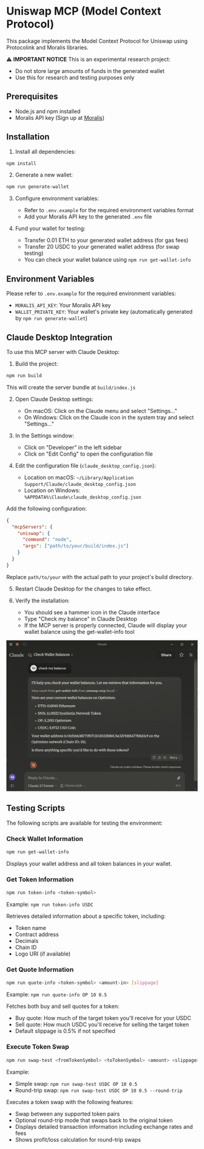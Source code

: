 # Uniswap MCP (Model Context Protocol)

This package implements the Model Context Protocol for Uniswap using Protocolink and Moralis libraries.

⚠️ **IMPORTANT NOTICE**
This is an experimental research project:
- Do not store large amounts of funds in the generated wallet
- Use this for research and testing purposes only

## Prerequisites

- Node.js and npm installed
- Moralis API key (Sign up at [Moralis](https://moralis.io/))

## Installation

1. Install all dependencies:
```bash
npm install
```

2. Generate a new wallet:
```bash
npm run generate-wallet
```

3. Configure environment variables:
   - Refer to `.env.example` for the required environment variables format
   - Add your Moralis API key to the generated `.env` file

4. Fund your wallet for testing:
   - Transfer 0.01 ETH to your generated wallet address (for gas fees)
   - Transfer 20 USDC to your generated wallet address (for swap testing)
   - You can check your wallet balance using `npm run get-wallet-info`

## Environment Variables

Please refer to `.env.example` for the required environment variables:
- `MORALIS_API_KEY`: Your Moralis API key
- `WALLET_PRIVATE_KEY`: Your wallet's private key (automatically generated by `npm run generate-wallet`)

## Claude Desktop Integration

To use this MCP server with Claude Desktop:

1. Build the project:
```bash
npm run build
```
This will create the server bundle at `build/index.js`

2. Open Claude Desktop settings:
   - On macOS: Click on the Claude menu and select "Settings..."
   - On Windows: Click on the Claude icon in the system tray and select "Settings..."

3. In the Settings window:
   - Click on "Developer" in the left sidebar
   - Click on "Edit Config" to open the configuration file

4. Edit the configuration file (`claude_desktop_config.json`):
   - Location on macOS: `~/Library/Application Support/Claude/claude_desktop_config.json`
   - Location on Windows: `%APPDATA%\Claude\claude_desktop_config.json`

Add the following configuration:
```json
{
  "mcpServers": {
    "uniswap": {
      "command": "node",
      "args": ["path/to/your/build/index.js"]
    }
  }
}
```
Replace `path/to/your` with the actual path to your project's build directory.

5. Restart Claude Desktop for the changes to take effect.

6. Verify the installation:
   - You should see a hammer icon in the Claude interface
   - Type "Check my balance" in Claude Desktop
   - If the MCP server is properly connected, Claude will display your wallet balance using the get-wallet-info tool

![balance screenshot](assets/claude-desktop-uniswap-mcp-balance.png)

## Testing Scripts

The following scripts are available for testing the environment:

### Check Wallet Information
```bash
npm run get-wallet-info
```
Displays your wallet address and all token balances in your wallet.

### Get Token Information
```bash
npm run token-info <token-symbol>
```
Example: `npm run token-info USDC`

Retrieves detailed information about a specific token, including:
- Token name
- Contract address
- Decimals
- Chain ID
- Logo URI (if available)

### Get Quote Information
```bash
npm run quote-info <token-symbol> <amount-in> [slippage]
```
Example: `npm run quote-info OP 10 0.5`

Fetches both buy and sell quotes for a token:
- Buy quote: How much of the target token you'll receive for your USDC
- Sell quote: How much USDC you'll receive for selling the target token
- Default slippage is 0.5% if not specified

### Execute Token Swap
```bash
npm run swap-test <fromTokenSymbol> <toTokenSymbol> <amount> <slippage> [--round-trip|-r]
```
Example: 
- Simple swap: `npm run swap-test USDC OP 10 0.5`
- Round-trip swap: `npm run swap-test USDC OP 10 0.5 --round-trip`

Executes a token swap with the following features:
- Swap between any supported token pairs
- Optional round-trip mode that swaps back to the original token
- Displays detailed transaction information including exchange rates and fees
- Shows profit/loss calculation for round-trip swaps